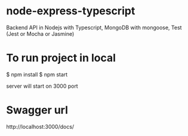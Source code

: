 # node-express-typescript
Backend API in Nodejs with Typescript, MongoDB with mongoose, Test (Jest or Mocha or Jasmine)


# To run project in local
$ npm install
$ npm start

server will start on 3000 port

# Swagger url
http://localhost:3000/docs/